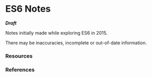 # ES6 Notes

***Draft***

Notes initially made while exploring ES6 in 2015.

There may be inaccuracies, incomplete or out-of-date information.


### Resources


### References

